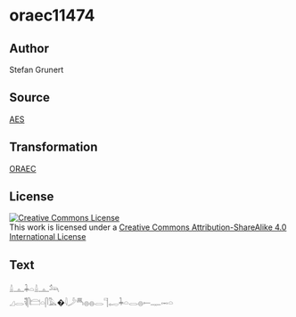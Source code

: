 # oraec11474

## Author

Stefan Grunert

## Source

[AES](https://github.com/simondschweitzer/aes)

## Transformation

[ORAEC](https://oraec.github.io/)

## License

<a rel="license" href="http://creativecommons.org/licenses/by-sa/4.0/"><img alt="Creative Commons License" style="border-width:0" src="https://i.creativecommons.org/l/by-sa/4.0/88x31.png" /></a><br />This work is licensed under a <a rel="license" href="http://creativecommons.org/licenses/by-sa/4.0/">Creative Commons Attribution-ShareAlike 4.0 International License</a>

## Text

𓏙𓊵𓇓𓏏𓏙𓊵𓃢<br>
𓈎𓂋𓌟𓋴𓊭𓏏𓋴𓅓�𓇋𓌳𓄪𓐍𓐍𓂋𓊹𓉻𓇓𓏏𓂋𓐍𓍿𓊃𓋭𓏏<br>
